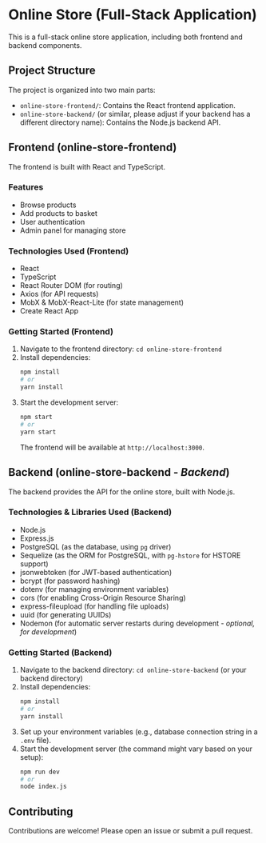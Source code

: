 # Online Store (Full-Stack Application)

This is a full-stack online store application, including both frontend and backend components.

## Project Structure

The project is organized into two main parts:

*   `online-store-frontend/`: Contains the React frontend application.
*   `online-store-backend/` (or similar, please adjust if your backend has a different directory name): Contains the Node.js backend API.

## Frontend (online-store-frontend)

The frontend is built with React and TypeScript.

### Features

*   Browse products
*   Add products to basket
*   User authentication
*   Admin panel for managing store

### Technologies Used (Frontend)

*   React
*   TypeScript
*   React Router DOM (for routing)
*   Axios (for API requests)
*   MobX & MobX-React-Lite (for state management)
*   Create React App

### Getting Started (Frontend)

1.  Navigate to the frontend directory: `cd online-store-frontend`
2.  Install dependencies:
    ```bash
    npm install
    # or
    yarn install
    ```
3.  Start the development server:
    ```bash
    npm start
    # or
    yarn start
    ```
    The frontend will be available at `http://localhost:3000`.

## Backend (online-store-backend - *Backend*)

The backend provides the API for the online store, built with Node.js.

### Technologies & Libraries Used (Backend)

*   Node.js
*   Express.js
*   PostgreSQL (as the database, using `pg` driver)
*   Sequelize (as the ORM for PostgreSQL, with `pg-hstore` for HSTORE support)
*   jsonwebtoken (for JWT-based authentication)
*   bcrypt (for password hashing)
*   dotenv (for managing environment variables)
*   cors (for enabling Cross-Origin Resource Sharing)
*   express-fileupload (for handling file uploads)
*   uuid (for generating UUIDs)
*   Nodemon (for automatic server restarts during development - *optional, for development*)

### Getting Started (Backend)

1.  Navigate to the backend directory: `cd online-store-backend` (or your backend directory)
2.  Install dependencies:
    ```bash
    npm install
    # or
    yarn install
    ```
3.  Set up your environment variables (e.g., database connection string in a `.env` file).
4.  Start the development server (the command might vary based on your setup):
    ```bash
    npm run dev
    # or
    node index.js
    ```

## Contributing

Contributions are welcome! Please open an issue or submit a pull request.
